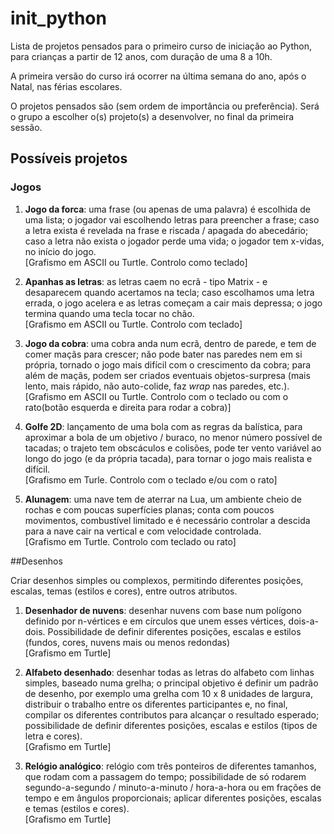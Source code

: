 # init_python

Lista de projetos pensados para o primeiro curso de iniciação ao Python, para crianças a partir de 12 anos, com duração de uma 8 a 10h.

A primeira versão do curso irá ocorrer na última semana do ano, após o Natal, nas férias escolares.

O projetos pensados são (sem ordem de importância ou preferência). Será o grupo a escolher o(s) projeto(s) a desenvolver, no final da primeira sessão.

## Possíveis projetos

### Jogos

1. **Jogo da forca**: uma frase (ou apenas de uma palavra) é escolhida de uma lista; o jogador vai escolhendo letras para preencher a frase; caso a letra exista é revelada na frase e riscada / apagada do abecedário; caso a letra não exista o jogador perde uma vida; o jogador tem x-vidas, no início do jogo.<br>
\[Grafismo em ASCII ou Turtle. Controlo como teclado\]


2. **Apanhas as letras**: as letras caem no ecrã - tipo Matrix - e desaparecem quando acertamos na tecla; caso escolhamos uma letra errada, o jogo acelera e as letras começam a cair mais depressa; o jogo termina quando uma tecla tocar no chão.<br>
\[Grafismo em ASCII ou Turtle. Controlo com teclado\]

3. **Jogo da cobra**: uma cobra anda num ecrã, dentro de parede, e tem de comer maçãs para crescer; não pode bater nas paredes nem em si própria, tornado o jogo mais difícil com o crescimento da cobra; para além de maçãs, podem ser criados eventuais objetos-surpresa (mais lento, mais rápido, não auto-colide, faz _wrap_ nas paredes, etc.).<br>
\[Grafismo em ASCII ou Turtle. Controlo com o teclado ou com o rato(botão esquerda e direita para rodar a cobra)\]

4. **Golfe 2D**: lançamento de uma bola com as regras da balística, para aproximar a bola de um objetivo / buraco, no menor número possível de tacadas; o trajeto tem obscáculos e colisões, pode ter vento variável ao longo do jogo (e da própria tacada), para tornar o jogo mais realista e difícil.<br>
\[Grafismo em Turle. Controlo com o teclado e/ou com o rato\] 

5. **Alunagem**: uma nave tem de aterrar na Lua, um ambiente cheio de rochas e com poucas superfícies planas; conta com poucos movimentos, combustível limitado e é necessário controlar a descida para a nave cair na vertical e com velocidade controlada.<br>
\[Grafismo em Turtle. Controlo com teclado ou rato\] 

##Desenhos

Criar desenhos simples ou complexos, permitindo diferentes posições, escalas, temas (estilos e cores), entre outros atributos.

1. **Desenhador de nuvens**: desenhar nuvens com base num polígono definido por n-vértices e em círculos que unem esses vértices, dois-a-dois. Possibilidade de definir diferentes posições, escalas e estilos (fundos, cores, nuvens mais ou menos redondas)<br>
\[Grafismo em Turtle\]

2. **Alfabeto desenhado**: desenhar todas as letras do alfabeto com linhas simples, baseado numa grelha; o principal objetivo é definir um padrão de desenho, por exemplo uma grelha com 10 x 8 unidades de largura, distribuir o trabalho entre os diferentes participantes e, no final, compilar os diferentes contributos para alcançar o resultado esperado; possibilidade de definir diferentes posições, escalas e estilos (tipos de letra e cores).<br>
\[Grafismo em Turtle\]

3. **Relógio analógico**: relógio com três ponteiros de diferentes tamanhos, que rodam com a passagem do tempo; possibilidade de só rodarem segundo-a-segundo / minuto-a-minuto / hora-a-hora ou em frações de tempo e em ângulos proporcionais; aplicar diferentes posições, escalas e temas (estilos e cores).<br>
\[Grafismo em Turtle\]
